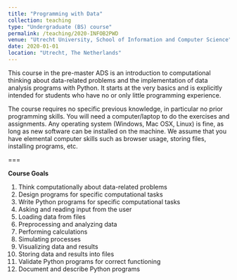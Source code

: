 ```yaml
---
title: "Programming with Data"
collection: teaching
type: "Undergraduate (BS) course"
permalink: /teaching/2020-INFOB2PWD
venue: "Utrecht University, School of Information and Computer Science"
date: 2020-01-01
location: "Utrecht, The Netherlands"
---
```


This course in the pre-master ADS is an introduction to computational thinking about data-related problems and the implementation of data analysis programs with Python.
It starts at the very basics and is explicitly intended for students who have no or only little programming experience.

The course requires no specific previous knowledge, in particular no prior programming skills. You will need a computer/laptop to do the exercises and assignments. Any operating system (Windows, Mac OSX, Linux) is fine, as long as new software can be installed on the machine. We assume that you have elemental computer skills such as browser usage, storing files, installing programs, etc.

===

**Course Goals**
1. Think computationally about data-related problems
2. Design programs for specific computational tasks
3. Write Python programs for specific computational tasks
4. Asking and reading input from the user
5. Loading data from files
6. Preprocessing and analyzing data
7. Performing calculations
8. Simulating processes
9. Visualizing data and results
10. Storing data and results into files
11. Validate Python programs for correct functioning
12. Document and describe Python programs
